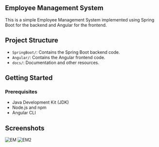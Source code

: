 ## Employee Management System

This is a simple Employee Management System implemented using Spring Boot for the backend and Angular for the frontend.

## Project Structure

- `SpringBoot/`: Contains the Spring Boot backend code.
- `Angular/`: Contains the Angular frontend code.
- `docs/`: Documentation and other resources.

## Getting Started

### Prerequisites

- Java Development Kit (JDK)
- Node.js and npm
- Angular CLI


## Screenshots


![EM](https://github.com/WandhekarRutikaRajendra/EmployeeManagementSystem/assets/142422795/80f28179-c708-4218-a14c-2251aa1acf14)
![EM2](https://github.com/WandhekarRutikaRajendra/EmployeeManagementSystem/assets/142422795/da18ed9c-97ad-46b2-b841-800a319225f7)
